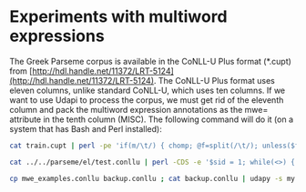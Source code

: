 # Experiments with multiword expressions

The Greek Parseme corpus is available in the CoNLL-U Plus format (\*.cupt) from
[http://hdl.handle.net/11372/LRT-5124](http://hdl.handle.net/11372/LRT-5124). The CoNLL-U Plus
format uses eleven columns, unlike standard CoNLL-U, which uses ten columns. If we want to use
Udapi to process the corpus, we must get rid of the eleventh column and pack the multiword
expression annotations as the mwe= attribute in the tenth column (MISC). The following command
will do it (on a system that has Bash and Perl installed):

```bash
cat train.cupt | perl -pe 'if(m/\t/) { chomp; @f=split(/\t/); unless($f[10] eq "*") { @misc=(); unless($f[9] eq "_") { @misc=split(/\|/, @f[9]) } push(@misc, "Mwe=".$f[10]); $f[9]=join("|", @misc) } pop(@f); $_=join("\t", @f)."\n" }' > train.conllu

cat ../../parseme/el/test.conllu | perl -CDS -e '$sid = 1; while(<>) { chomp; if(m/^\#\s*sent_id/) { $_="\# sent_id = $sid"; $sid++ } $_ .= "\n"; print }' | less

cp mwe_examples.conllu backup.conllu ; cat backup.conllu | udapy -s my.MweNormalize > mwe_examples.conllu ; rm backup.conllu
```

